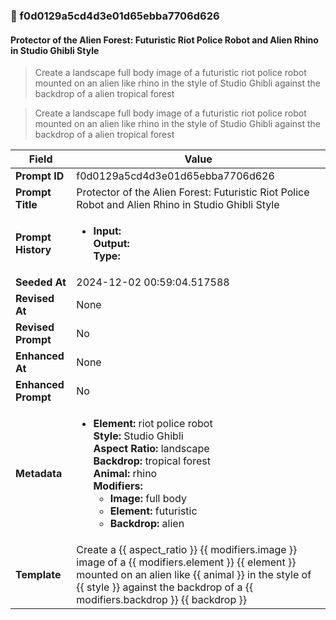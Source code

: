 

### 📜 f0d0129a5cd4d3e01d65ebba7706d626

#### Protector of the Alien Forest: Futuristic Riot Police Robot and Alien Rhino in Studio Ghibli Style

> Create a landscape full body image of a futuristic riot police robot mounted on an alien like rhino in the style of Studio Ghibli against the backdrop of a alien tropical forest

> Create a landscape full body image of a futuristic riot police robot mounted on an alien like rhino in the style of Studio Ghibli against the backdrop of a alien tropical forest

| Field          | Value                                                                                                                                                                      |
|----------------|----------------------------------------------------------------------------------------------------------------------------------------------------------------------------|
| **Prompt ID**  | f0d0129a5cd4d3e01d65ebba7706d626                                                                                                                                                            |
| **Prompt Title**  | Protector of the Alien Forest: Futuristic Riot Police Robot and Alien Rhino in Studio Ghibli Style                                                                                                                                                            |
| **Prompt History** | <ul><li>**Input:**  <br> **Output:**  <br> **Type:** </li></ul> |
| **Seeded At** | 2024-12-02 00:59:04.517588                                                                                                                                                   |
| **Revised At** | None                                                                                                                                                   |
| **Revised Prompt** | No                                                                                                                                                                      |
| **Enhanced At** | None                                                                                                                                                  |
| **Enhanced Prompt** | No                                                                                                                                                                    |
| **Metadata**   | <ul><li>**Element:** riot police robot <br> **Style:** Studio Ghibli <br> **Aspect Ratio:** landscape <br> **Backdrop:** tropical forest <br> **Animal:** rhino <br> **Modifiers:**<ul><li>**Image:** full body</li><li>**Element:** futuristic</li><li>**Backdrop:** alien</li></ul></li></ul> |
| **Template**   | Create a {{ aspect_ratio }} {{ modifiers.image }} image of a {{ modifiers.element }} {{ element }} mounted on an alien like {{ animal }} in the style of {{ style }} against the backdrop of a {{ modifiers.backdrop }} {{ backdrop }}                                                                                                                                           |


